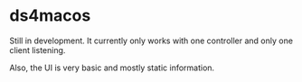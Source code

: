 # ds4macos

Still in development.
It currently only works with one controller and only one client listening.

Also, the UI is very basic and mostly static information.
